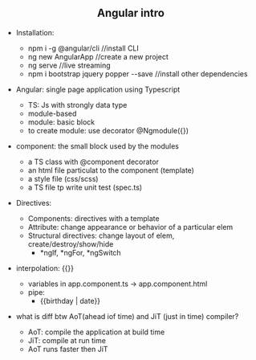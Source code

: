 <h2 align="center"> Angular intro</h2>



- Installation:
  - npm i -g @angular/cli //install CLI
  - ng new AngularApp //create a new project
  - ng serve //live streaming
  - npm i bootstrap jquery popper --save  //install other dependencies
  

- Angular: single page application using Typescript
  - TS: Js with strongly data type
  - module-based 
  - module: basic block 
  - to create module: use decorator @Ngmodule({})
  
- component: the small block used by the modules
  - a TS class with @component decorator
  - an html file particulat to the component (template)
  - a style file (css/scss)
  - a TS file tp write unit test (spec.ts)



- Directives: 
  - Components: directives with a template
  - Attribute: change appearance or behavior of a particular elem
  - Structural directives: change layout of elem, create/destroy/show/hide
    - *ngIf, *ngFor, *ngSwitch
    
- interpolation: {{}}
  - variables in app.component.ts -> app.component.html
  - pipe:
    - {{birthday | date}}   


- what is diff btw AoT(ahead iof time) and JiT (just in time) compiler?
  - AoT: compile the application at build time 
  - JiT: compile at run time
  - AoT runs faster then JiT

